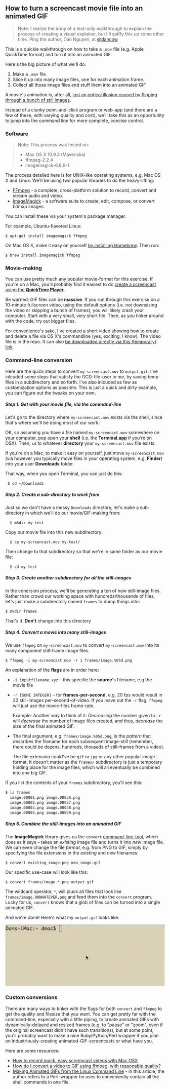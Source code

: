 ## How to turn a screencast movie file into an animated GIF

> Note: I realize the irony of a text-only walkthrough to explain the process of creating a visual explainer, but I'll spiffy this up some other time. Ping the author, Dan Nguyen, at [@dancow](//twitter.com/dancow)

This is a quickie walkthrough on how to take a `.mov` file (e.g. Apple QuickTime format) and turn it into an animated GIF. 

Here's the big picture of what we'll do:

1. Make a `.mov` file
2. Slice it up into many image files, one for each animation frame.
3. Collect all those image files and stuff them into an animated GIF

A movie's animation is, after all, [just an optical illusion caused by flipping through a bunch of still images](http://en.wikipedia.org/wiki/Film_frame).

Instead of a clunky point-and-click program or web-app (and there are a few of these, with varying quality and cost), we'll take this as an opportunity to jump into the command line for more complete, concise control.


### Software

> Note: This process was tested on: 
> - Mac OS X 10.9.3 (Mavericks)
> - ffmpeg-2.2.4
> - imagemagick-6.8.9-1
> 


The process detailed here is for UNIX-like operating systems, e.g. Mac OS X and Linux. We'll be using two popular libraries to do the heavy-lifting:

- [FFmpeg](https://www.ffmpeg.org/) - a complete, cross-platform solution to record, convert and stream audio and video.
- [ImageMagick](http://www.imagemagick.org/) - a software suite to create, edit, compose, or convert bitmap images.

You can install these via your system's package manager.

For example, Ubuntu-flavored Linux:

    $ apt-get install imagemagick ffmpeg

On Mac OS X, make it easy on yourself [by installing Homebrew](http://brew.sh/). Then run:
    
    $ brew install imagemagick ffmpeg


### Movie-making

You can use pretty much any popular movie-format for this exercise. If you're on a Mac, you'll probably find it easiest to do [create a screencast using the __QuickTime Player__](http://thenextweb.com/apple/2011/01/15/how-to-record-quick-easy-screencast-videos-with-mac-osx/).

Be warned: GIF files can be __massive__. If you run through this exercise on a 10-minute fullscreen video, using the default options (i.e. not downsizing the video or skipping a bunch of frames), you will likely crash your computer. Start with a very small, very short file. Then, as you tinker around with the code, try out bigger files.

For convenience's sake, I've created a short video showing how to create and delete a file via OS X's commandline (yes, exciting, I know). The video file is in the repo. It can also [be downloaded directly via this (temporary) link](//cdn.rawgit.com/dannguyen/screencast-to-gif-tutorial/master/my-screencast.mov).


### Command-line conversion

Here are the quick steps to convert `my-screencast.mov` to `output.gif`. I've inlcuded some steps that satisfy the OCD-file-user in me, by saving temp files in a subdirectory and so forth. I've also inlcuded as few as customization options as possible. This is just a quick and dirty example, you can figure out the tweaks on your own.


##### Step 1. Get with your movie file, via the command-line

Let's go to the directory where `my-screencast.mov` exists via the shell, since that's where we'll be doing most of our work:

OK, so assuming you have a file named `my-screencast.mov` somewhere on your computer, pop open your __shell__ (i.e. the __Terminal.app__ if you're on OSX). Then, `cd` to whatever __directory__ your `my-screencast.mov` file exists.

If you're on a Mac, to make it easy on yourself, just move `my-screencast.mov` (via however you typically move files in your operating system, e.g. __Finder__) into your user __Downloads__ folder.

That way, when you open Terminal, you can just do this:

     $ cd ~/Downloads


##### Step 2. Create a sub-directory to work from

Just so we don't have a messy `Downloads` directory, let's make a sub-directory in which we'll do our movie/GIF-making from:

      $ mkdir my-test


Copy our movie file into this new subdirectory:

      $ cp my-screencast.mov my-test/


Then change to that subdirectory so that we're in same folder as our movie file:

      
      $ cd my-test
      


##### Step 3. Create another subdirectory for all the still-images

In the conersion process, we'll be generating a ton of new still-image files. Rather than crowd our working space with hundreds/thousands of files, let's just make a subdirectory named `frames` to dump things into:

    
    $ mkdir frames    

That's it. **Don't** change into this directory


##### Step 4. Convert a movie into many still-images


We use `ffmpeg` on `my-screencast.mov` to convert `my-screencast.mov` into its many component still-frame image files. 

    $ ffmpeg -i my-screencast.mov -r 1 frames/image.%05d.png

An explanation of the __flags__ are in order here:

- `-i inputfilename.xyz` &ndash; this specifie the __source__'s filename, e.g the movie file
- `-r [SOME INTEGER]` &ndash; for __frames-per-second__, e.g. 20 fps would result in 20 still-images per-second-of-video. If you leave out the `-r` flag, `ffmpeg` will just use the movie-files frame-rate. 
      
  Example: Another way to think of it: _Decreasing_ the number given to `-r` will _decrease_ the number of image files created, and thus, _decrease_ the size of the final animated GIF. 

- The final argument, e.g. `frames/image.%05d.png`, is the _pattern_ that describes the filename for each subsequent image-still (remember, there could be dozens, hundreds, thousads of still-frames from a video). 

  The file extension could've be `gif`  or `jpg` or any other popular image format. It doesn't matter as the `frames/` subdirectory is just a temporary holding place for the image files, which will all eventually be combined into one big GIF.
  


If you list the contents of your `frames` subdirectory, you'll see this:

    $ ls frames
      image.00001.png image.00036.png
      image.00002.png image.00037.png
      image.00003.png image.00038.png
      image.00004.png image.00039.png

##### Step 5. Combine the still-images into an animated GIF

The __ImageMagick__ library gives us the `convert` [command-line-tool](http://www.imagemagick.org/script/convert.php), which does as it says &ndash; takes an _existing_ image file and turns it into _new_ image file. We can even change the file _format_, e.g. from PNG to GIF, simply by specifying the file extensions in the _existing_ and _new_ filenames:

    $ convert existing_image.png new_image.gif


Our specific use-case will look like this:

    $ convert frames/image.*.png output.gif


The wildcard operator, `*`, will pluck all files that look like `frames/image.00WHATEVER.png` and feed them into the `convert` program. Lucky for us, `convert` knows that a glob of files can be turned into a single animated GIF.

And we're done! Here's what my `output.gif` looks like:

![output.gif](output.gif)

### Custom conversions

There are many ways to tinker with the flags for both `convert` and `ffmpeg` to get the quality and filesize that you want. You can get pretty far with the command-line, especially with a little piping, to create animated GIFs with dynamically-delayed and resized frames (e.g. to "pause" or "zoom", even if the original screencast didn't have such transitions), but at some point, you'll probably want to make a nice Ruby/Python/Perl wrapper if you plan on industriously-creating animated-GIF-screencasts or what have you. 


Here are some resources:

- [How to record quick, easy screencast videos with Mac OSX](http://thenextweb.com/apple/2011/01/15/how-to-record-quick-easy-screencast-videos-with-mac-osx/)
- [How do I convert a video to GIF using ffmpeg, with reasonable quality?](http://superuser.com/questions/556029/how-do-i-convert-a-video-to-gif-using-ffmpeg-with-reasonable-quality)
- [Making Animated GIFs from the Linux Command Line](http://www.leshylabs.com/blog/dev/2013-08-04-Making_Animated_GIFs_from_the_Linux_Command_Line.html) - in this article, the author refers to a Perl-wrapper he uses to conveniently contain all the shell commands in one file.
